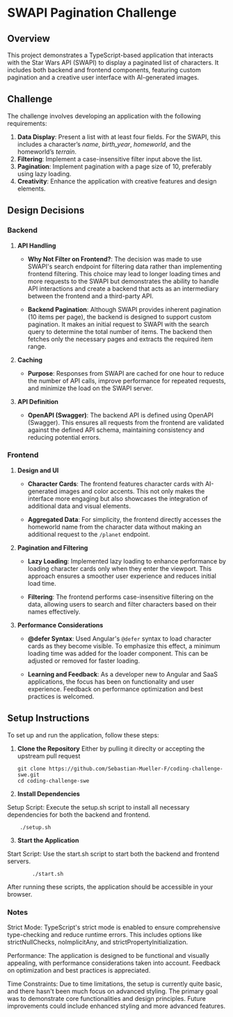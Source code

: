 # SWAPI Pagination Challenge

## Overview

This project demonstrates a TypeScript-based application that interacts with the Star Wars API (SWAPI) to display a paginated list of characters. It includes both backend and frontend components, featuring custom pagination and a creative user interface with AI-generated images.

## Challenge

The challenge involves developing an application with the following requirements:

1. **Data Display**: Present a list with at least four fields. For the SWAPI, this includes a character’s _name_, _birth_year_, _homeworld_, and the homeworld’s _terrain_.
2. **Filtering**: Implement a case-insensitive filter input above the list.
3. **Pagination**: Implement pagination with a page size of 10, preferably using lazy loading.
4. **Creativity**: Enhance the application with creative features and design elements.

## Design Decisions

### Backend

1. **API Handling**

   - **Why Not Filter on Frontend?**: The decision was made to use SWAPI's search endpoint for filtering data rather than implementing frontend filtering. This choice may lead to longer loading times and more requests to the SWAPI but demonstrates the ability to handle API interactions and create a backend that acts as an intermediary between the frontend and a third-party API.

   - **Backend Pagination**: Although SWAPI provides inherent pagination (10 items per page), the backend is designed to support custom pagination. It makes an initial request to SWAPI with the search query to determine the total number of items. The backend then fetches only the necessary pages and extracts the required item range.

2. **Caching**

   - **Purpose**: Responses from SWAPI are cached for one hour to reduce the number of API calls, improve performance for repeated requests, and minimize the load on the SWAPI server.

3. **API Definition**

   - **OpenAPI (Swagger)**: The backend API is defined using OpenAPI (Swagger). This ensures all requests from the frontend are validated against the defined API schema, maintaining consistency and reducing potential errors.

### Frontend

1. **Design and UI**

   - **Character Cards**: The frontend features character cards with AI-generated images and color accents. This not only makes the interface more engaging but also showcases the integration of additional data and visual elements.

   - **Aggregated Data**: For simplicity, the frontend directly accesses the homeworld name from the character data without making an additional request to the `/planet` endpoint.

2. **Pagination and Filtering**

   - **Lazy Loading**: Implemented lazy loading to enhance performance by loading character cards only when they enter the viewport. This approach ensures a smoother user experience and reduces initial load time.

   - **Filtering**: The frontend performs case-insensitive filtering on the data, allowing users to search and filter characters based on their names effectively.

3. **Performance Considerations**

   - **@defer Syntax**: Used Angular's `@defer` syntax to load character cards as they become visible. To emphasize this effect, a minimum loading time was added for the loader component. This can be adjusted or removed for faster loading.

   - **Learning and Feedback**: As a developer new to Angular and SaaS applications, the focus has been on functionality and user experience. Feedback on performance optimization and best practices is welcomed.

## Setup Instructions

To set up and run the application, follow these steps:

1.  **Clone the Repository**
    Either by pulling it direclty or accepting the upstream pull request

    ```
    git clone https://github.com/Sebastian-Mueller-F/coding-challenge-swe.git
    cd coding-challenge-swe
    ```

2.  **Install Dependencies**

Setup Script: Execute the setup.sh script to install all necessary dependencies for both the backend and frontend.

```
    ./setup.sh
```

3.  **Start the Application**

Start Script: Use the start.sh script to start both the backend and frontend servers.

```
        ./start.sh
```

After running these scripts, the application should be accessible in your browser.

### Notes

Strict Mode: TypeScript's strict mode is enabled to ensure comprehensive type-checking and reduce runtime errors. This includes options like strictNullChecks, noImplicitAny, and strictPropertyInitialization.

Performance: The application is designed to be functional and visually appealing, with performance considerations taken into account. Feedback on optimization and best practices is appreciated.

Time Constraints: Due to time limitations, the setup is currently quite basic, and there hasn't been much focus on advanced styling. The primary goal was to demonstrate core functionalities and design principles. Future improvements could include enhanced styling and more advanced features.

